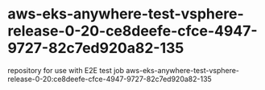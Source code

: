 # aws-eks-anywhere-test-vsphere-release-0-20-ce8deefe-cfce-4947-9727-82c7ed920a82-135
repository for use with E2E test job aws-eks-anywhere-test-vsphere-release-0-20:ce8deefe-cfce-4947-9727-82c7ed920a82-135
